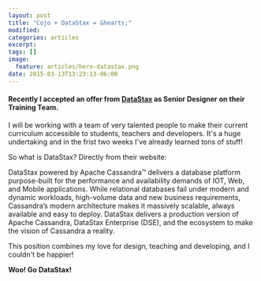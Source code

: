 ```yaml
---
layout: post
title: "Cojo + DataStax = &hearts;"
modified:
categories: articles
excerpt:
tags: []
image:
  feature: articles/hero-datastax.png
date: 2015-03-13T13:23:13-06:00
---
```


#### Recently I accepted an offer from [DataStax](http://datastax.com/) as Senior Designer on their Training Team.

I will be working with a team of very talented people to make their current curriculum accessible to students, teachers and developers. It's a huge undertaking and in the frist two weeks I've already learned tons of stuff! 

So what is DataStax? Directly from their website:

DataStax powered by Apache Cassandra™ delivers a database platform purpose-built for the performance and availability demands of IOT, Web, and Mobile applications. While relational databases fail under modern and dynamic workloads, high-volume data and new business requirements, Cassandra’s modern architecture makes it massively scalable, always available and easy to deploy. DataStax delivers a production version of Apache Cassandra, DataStax Enterprise (DSE), and the ecosystem to make the vision of Cassandra a reality.

This position combines my love for design, teaching and developing, and I couldn't be happier! 

**Woo! Go DataStax!**
